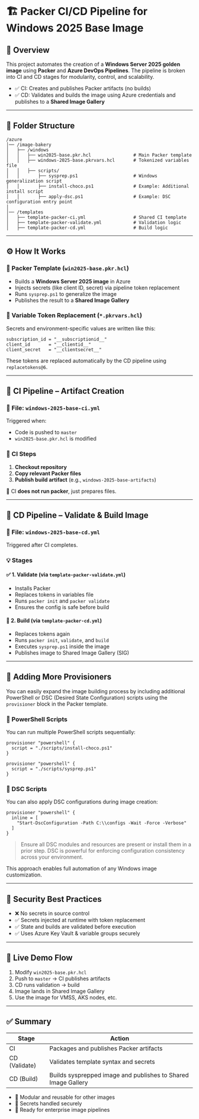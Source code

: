 # 🏗️ Packer CI/CD Pipeline for Windows 2025 Base Image

## 📌 Overview

This project automates the creation of a **Windows Server 2025 golden image** using **Packer** and **Azure DevOps Pipelines**. The pipeline is broken into CI and CD stages for modularity, control, and scalability.

- ✅ CI: Creates and publishes Packer artifacts (no builds)
- ✅ CD: Validates and builds the image using Azure credentials and publishes to a **Shared Image Gallery**

---

## 🚧 Folder Structure

```
/azure
│── /image-bakery
│   ├── /windows
│   │   ├── win2025-base.pkr.hcl                # Main Packer template
│   │   ├── windows-2025-base.pkrvars.hcl       # Tokenized variables file
│   │   ├── scripts/
│   │       ├── sysprep.ps1                     # Windows generalization script
│   │       ├── install-choco.ps1               # Example: Additional install script
│   │       ├── apply-dsc.ps1                   # Example: DSC configuration entry point
│
│── /templates
│   ├── template-packer-ci.yml                  # Shared CI template
│   ├── template-packer-validate.yml            # Validation logic
│   ├── template-packer-cd.yml                  # Build logic
```

---

## ⚙️ How It Works

### 🧱 Packer Template (`win2025-base.pkr.hcl`)
- Builds a **Windows Server 2025 image** in Azure
- Injects secrets (like client ID, secret) via pipeline token replacement
- Runs `sysprep.ps1` to generalize the image
- Publishes the result to a **Shared Image Gallery**

### 🔐 Variable Token Replacement (`*.pkrvars.hcl`)
Secrets and environment-specific values are written like this:

```hcl
subscription_id = "__subscriptionid__"
client_id       = "__clientid__"
client_secret   = "__clientsecret__"
```

These tokens are replaced automatically by the CD pipeline using `replacetokens@6`.

---

## 🚀 CI Pipeline – Artifact Creation

### 📄 File: `windows-2025-base-ci.yml`

Triggered when:
- Code is pushed to `master`
- `win2025-base.pkr.hcl` is modified

### 💠 CI Steps
1. **Checkout repository**
2. **Copy relevant Packer files**
3. **Publish build artifact** (e.g., `windows-2025-base-artifacts`)

🧐 CI **does not run packer**, just prepares files.

---

## 🥪 CD Pipeline – Validate & Build Image

### 📄 File: `windows-2025-base-cd.yml`

Triggered after CI completes.

### 💡 Stages

#### ✅ 1. Validate (via `template-packer-validate.yml`)
- Installs Packer
- Replaces tokens in variables file
- Runs `packer init` and `packer validate`
- Ensures the config is safe before build

#### 🏐 2. Build (via `template-packer-cd.yml`)
- Replaces tokens again
- Runs `packer init`, `validate`, and `build`
- Executes `sysprep.ps1` inside the image
- Publishes image to Shared Image Gallery (SIG)

---

## 🏪 Adding More Provisioners

You can easily expand the image building process by including additional PowerShell or DSC (Desired State Configuration) scripts using the `provisioner` block in the Packer template.

### 💪 PowerShell Scripts
You can run multiple PowerShell scripts sequentially:

```hcl
provisioner "powershell" {
  script = "./scripts/install-choco.ps1"
}

provisioner "powershell" {
  script = "./scripts/sysprep.ps1"
}
```

### 🏰 DSC Scripts
You can also apply DSC configurations during image creation:

```hcl
provisioner "powershell" {
  inline = [
    "Start-DscConfiguration -Path C:\\configs -Wait -Force -Verbose"
  ]
}
```

> Ensure all DSC modules and resources are present or install them in a prior step. DSC is powerful for enforcing configuration consistency across your environment.

This approach enables full automation of any Windows image customization.

---

## 🔐 Security Best Practices

- ❌ No secrets in source control
- ✅ Secrets injected at runtime with token replacement
- ✅ State and builds are validated before execution
- ✅ Uses Azure Key Vault & variable groups securely

---

## 🧪 Live Demo Flow

1. Modify `win2025-base.pkr.hcl`
2. Push to `master` → CI publishes artifacts
3. CD runs validation → build
4. Image lands in Shared Image Gallery
5. Use the image for VMSS, AKS nodes, etc.

---

## ✅ Summary

| Stage | Action |
|-------|--------|
| CI | Packages and publishes Packer artifacts |
| CD (Validate) | Validates template syntax and secrets |
| CD (Build) | Builds sysprepped image and publishes to Shared Image Gallery |

- 🔄 Modular and reusable for other images
- 🔐 Secrets handled securely
- 🚀 Ready for enterprise image pipelines